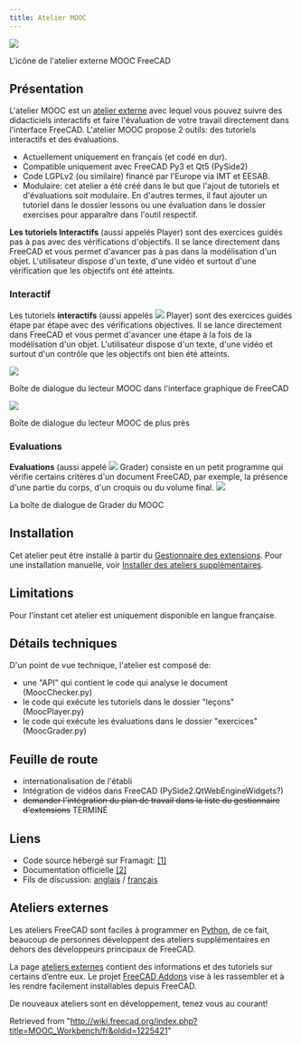 ```yaml
---
title: Atelier MOOC
---
```

![](/images/MOOC_workbench_icon.svg)

L'icône de l'atelier externe MOOC FreeCAD

## Présentation

L'atelier MOOC est un [atelier externe](/External_workbenches/fr "External workbenches/fr") avec lequel vous pouvez suivre des didacticiels interactifs et faire l'évaluation de votre travail directement dans l'interface FreeCAD. L'atelier MOOC propose 2 outils: des tutoriels interactifs et des évaluations.

* Actuellement uniquement en français (et codé en dur).
* Compatible uniquement avec FreeCAD Py3 et Qt5 (PySide2)
* Code LGPLv2 (ou similaire) financé par l'Europe via IMT et EESAB.
* Modulaire: cet atelier a été créé dans le but que l'ajout de tutoriels et d'évaluations soit modulaire. En d'autres termes, il faut ajouter un tutoriel dans le dossier lessons ou une évaluation dans le dossier exercises pour apparaître dans l'outil respectif.

**Les tutoriels Interactifs** (aussi appelés Player) sont des exercices guidés pas à pas avec des vérifications d'objectifs. Il se lance directement dans FreeCAD et vous permet d'avancer pas à pas dans la modélisation d'un objet. L'utilisateur dispose d'un texte, d'une vidéo et surtout d'une vérification que les objectifs ont été atteints.

### Interactif

Les tutoriels **interactifs** (aussi appelés ![](/images/MOOC_Player.svg) Player) sont des exercices guidés étape par étape avec des vérifications objectives. Il se lance directement dans FreeCAD et vous permet d'avancer une étape à la fois de la modélisation d'un objet. L'utilisateur dispose d'un texte, d'une vidéo et surtout d'un contrôle que les objectifs ont bien été atteints.

![](/images/MOOC_Player_Dialog_Context.png)

Boîte de dialogue du lecteur MOOC dans l'interface graphique de FreeCAD

![](/images/MOOC_Player_Dialog.png)

Boîte de dialogue du lecteur MOOC de plus près

### Evaluations

**Evaluations** (aussi appelé ![](/images/MOOC_Grader.svg) Grader) consiste en un petit programme qui vérifie certains critères d'un document FreeCAD, par exemple, la présence d'une partie du corps, d'un croquis ou du volume final.
![](/images/MOOC_Grader_Dialog.png)

La boîte de dialogue de Grader du MOOC

## Installation

Cet atelier peut être installé à partir du [Gestionnaire des extensions](/Std_AddonMgr/fr "Std AddonMgr/fr"). Pour une installation manuelle, voir [Installer des ateliers supplémentaires](/Installing_more_workbenches/fr "Installing more workbenches/fr").

## Limitations

Pour l'instant cet atelier est uniquement disponible en langue française.

## Détails techniques

D'un point de vue technique, l'atelier est composé de:

* une "API" qui contient le code qui analyse le document (MoocChecker.py)
* le code qui exécute les tutoriels dans le dossier "leçons" (MoocPlayer.py)
* le code qui exécute les évaluations dans le dossier "exercices" (MoocGrader.py)

## Feuille de route

* internationalisation de l'établi
* Intégration de vidéos dans FreeCAD (PySide2.QtWebEngineWidgets?)
* ~~demander l'intégration du plan de travail dans la liste du gestionnaire d'extensions~~ TERMINÉ

## Liens

* Code source hébergé sur Framagit: [[1]](https://framagit.org/freecad-france/mooc-workbench)
* Documentation officielle [[2]](https://framagit.org/freecad-france/mooc-workbench#mooc-workbench)
* Fils de discussion: [anglais](https://forum.freecadweb.org/viewtopic.php?f=9&t=37584) / [français](https://forum.freecadweb.org/viewtopic.php?f=12&t=37322)

## Ateliers externes

Les ateliers FreeCAD sont faciles à programmer en [Python](/Python/fr "Python/fr"), de ce fait, beaucoup de personnes développent des ateliers supplémentaires en dehors des développeurs principaux de FreeCAD.

La page [ateliers externes](/External_workbenches/fr "External workbenches/fr") contient des informations et des tutoriels sur certains d’entre eux. Le projet [FreeCAD Addons](https://github.com/FreeCAD/FreeCAD-addons) vise à les rassembler et à les rendre facilement installables depuis FreeCAD.

De nouveaux ateliers sont en développement, tenez vous au courant!

Retrieved from "<http://wiki.freecad.org/index.php?title=MOOC_Workbench/fr&oldid=1225421>"